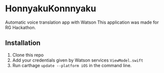 # HonnyakuKonnnyaku
Automatic voice translation app with Watson
This application was made for RG Hackathon.

## Installation
1. Clone this repo
2. Add your credentials given by Watson services `ViewModel.swift`
3. Run carthage `update --platform iOS` in the command line.
